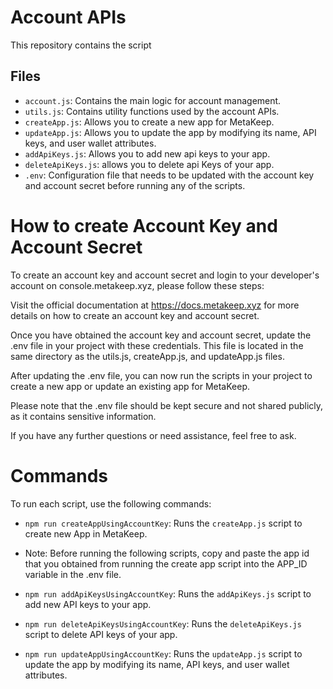 # Account APIs

This repository contains the script

## Files

- `account.js`: Contains the main logic for account management.
- `utils.js`: Contains utility functions used by the account APIs.
- `createApp.js`: Allows you to create a new app for MetaKeep.
- `updateApp.js`: Allows you to update the app by modifying its name, API keys, and user wallet attributes.
- `addApiKeys.js`: Allows you to add new api keys to your app.
- `deleteApiKeys.js`: allows you to delete api Keys of your app.
- `.env`: Configuration file that needs to be updated with the account key and account secret before running any of the scripts.

# How to create Account Key and Account Secret

To create an account key and account secret and login to your developer's account on console.metakeep.xyz, please follow these steps:

Visit the official documentation at https://docs.metakeep.xyz for more details on how to create an account key and account secret.

Once you have obtained the account key and account secret, update the .env file in your project with these credentials. This file is located in the same directory as the utils.js, createApp.js, and updateApp.js files.

After updating the .env file, you can now run the scripts in your project to create a new app or update an existing app for MetaKeep.

Please note that the .env file should be kept secure and not shared publicly, as it contains sensitive information.

If you have any further questions or need assistance, feel free to ask.

# Commands

To run each script, use the following commands:

- `npm run createAppUsingAccountKey`: Runs the `createApp.js` script to create new App in MetaKeep.

- Note: Before running the following scripts, copy and paste the app id that you obtained from running the create app script into the APP_ID variable in the .env file.

- `npm run addApiKeysUsingAccountKey`: Runs the `addApiKeys.js` script to add new API keys to your app.
- `npm run deleteApiKeysUsingAccountKey`: Runs the `deleteApiKeys.js` script to delete API keys of your app.
- `npm run updateAppUsingAccountKey`: Runs the `updateApp.js` script to update the app by modifying its name, API keys, and user wallet attributes.
